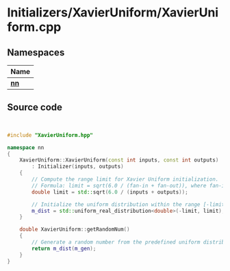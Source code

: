 # Initializers/XavierUniform/XavierUniform.cpp



## Namespaces

| Name           |
| -------------- |
| **[nn](../Namespaces/namespacenn.md)**  |




## Source code

```cpp


#include "XavierUniform.hpp"

namespace nn
{
    XavierUniform::XavierUniform(const int inputs, const int outputs)
        : Initializer(inputs, outputs)
    {
        // Compute the range limit for Xavier Uniform initialization.
        // Formula: limit = sqrt(6.0 / (fan-in + fan-out)), where fan-in and fan-out are input and output neurons.
        double limit = std::sqrt(6.0 / (inputs + outputs));

        // Initialize the uniform distribution within the range [-limit, limit].
        m_dist = std::uniform_real_distribution<double>(-limit, limit);
    }

    double XavierUniform::getRandomNum()
    {
        // Generate a random number from the predefined uniform distribution.
        return m_dist(m_gen);
    }
}
```

